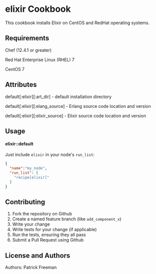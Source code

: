 elixir Cookbook
===============
This cookbook installs Elixir on CentOS and RedHat operating systems.

Requirements
------------
Chef (12.4.1 or greater)

Red Hat Enterprise Linux (RHEL) 7

CentOS 7


Attributes
----------
default[:elixir][:art_dir] - default installation directory

default[:elixir][:elang_source] - Erlang source code location and version

default[:elixir][:elixir_source] - Elixir source code location and version

Usage
-----
#### elixir::default

Just include `elixir` in your node's `run_list`:

```json
{
  "name":"my_node",
  "run_list": [
    "recipe[elixir]"
  ]
}
```

Contributing
------------
1. Fork the repository on Github
2. Create a named feature branch (like `add_component_x`)
3. Write your change
4. Write tests for your change (if applicable)
5. Run the tests, ensuring they all pass
6. Submit a Pull Request using Github

License and Authors
-------------------
Authors: 
Patrick Freeman
